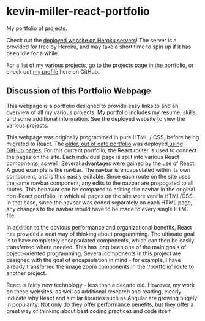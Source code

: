 # kevin-miller-react-portfolio
My portfolio of projects.

Check out the <a href='https://kevin-miller-react-portfolio.herokuapp.com/'>deployed website on Heroku servers</a>! The server is a provided for free by Heroku, and may take a short time to spin up if it has been idle for a while.

For a list of my various projects, go to the projects page in the portfolio, or check out <a href='https://github.com/Koldenblue'>my profile</a> here on GitHub.

## Discussion of this Portfolio Webpage

This webpage is a portfolio designed to provide easy links to and an overview of all my various projects. My portfolio includes my resume, skills, and some additional information. See the deployed website to view the various projects.

This webpage was originally programmed in pure HTML / CSS, before being migrated to React. The <a href='https://koldenblue.github.io/kevin-miller-portfolio/'>older, out of date portfolio</a> was deployed<a href='https://github.com/Koldenblue/kevin-miller-portfolio'> using GitHub pages</a>. For this current portfolio, the React router is used to connect the pages on the site. Each individual page is split into various React components, as well. Several advantages were gained by the use of React. A good example is the navbar. The navbar is encapsulated within its own component, and is thus easily editable. Since each route on the site uses the same navbar component, any edits to the navbar are propogated to all routes. This behavior can be compared to editing the navbar in the original non-React portfolio, in which all pages on the site were vanilla HTML/CSS. In that case, since the navbar was coded separately on each HTML page, any changes to the navbar would have to be made to every single HTML file.

In addition to the obvious performance and organizational benefits, React has provided a neat way of thinking about programming. The ultimate goal is to have completely encapsulated components, which can then be easily transferred where needed. This has long been one of the main goals of object-oriented programming. Several components in this project are designed with the goal of encapsulation in mind - for example, I have already transferred the image zoom components in the '/portfolio' route to another project.

React is fairly new technology - less than a decade old. However, my work on these websites, as well as additional research and reading, clearly indicate why React and similar libraries such as Angular are growing hugely in popularity. Not only do they offer performance benefits, but they offer a great way of thinking about best coding practices and code itself. 
